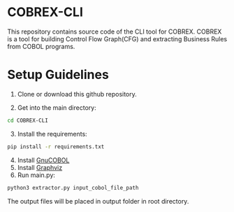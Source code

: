# COBREX-CLI

This repository contains source code of the CLI tool for COBREX.
COBREX is a tool for building Control Flow Graph(CFG) and extracting Business Rules from COBOL programs.


# Setup Guidelines
1. Clone or download this github repository.

2. Get into the main directory:
```bash
cd COBREX-CLI
```

3. Install the requirements:
```bash
pip install -r requirements.txt
```

4. Install [GnuCOBOL](https://gnucobol.sourceforge.io)
5. Install [Graphviz](https://graphviz.org/download/)
6. Run main.py:
```bash
python3 extractor.py input_cobol_file_path
```


The output files will be placed in output folder in root directory.

